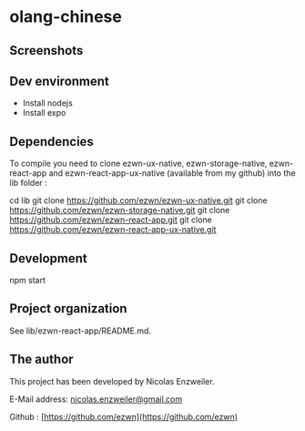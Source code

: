 # olang-chinese

## Screenshots

## Dev environment

- Install nodejs
- Install expo

## Dependencies

To compile you need to clone ezwn-ux-native, ezwn-storage-native, ezwn-react-app and ezwn-react-app-ux-native (available from my github) into the lib folder :

cd lib
git clone https://github.com/ezwn/ezwn-ux-native.git
git clone https://github.com/ezwn/ezwn-storage-native.git
git clone https://github.com/ezwn/ezwn-react-app.git
git clone https://github.com/ezwn/ezwn-react-app-ux-native.git

## Development

npm start

## Project organization

See lib/ezwn-react-app/README.md.

## The author

This project has been developed by Nicolas Enzweiler.

E-Mail address: [nicolas.enzweiler@gmail.com](mailto:nicolas.enzweiler@gmail.com)

Github : [https://github.com/ezwn](https://github.com/ezwn)
